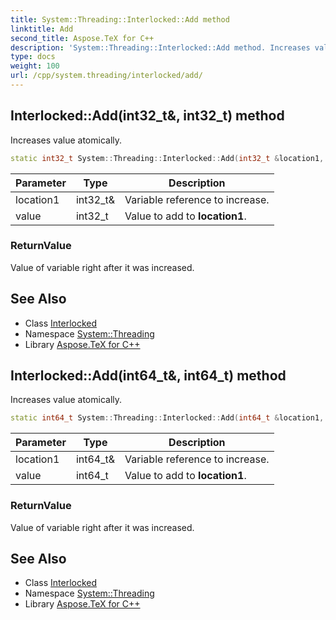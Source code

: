 ```yaml
---
title: System::Threading::Interlocked::Add method
linktitle: Add
second_title: Aspose.TeX for C++
description: 'System::Threading::Interlocked::Add method. Increases value atomically in C++.'
type: docs
weight: 100
url: /cpp/system.threading/interlocked/add/
---
```

## Interlocked::Add(int32_t\&, int32_t) method


Increases value atomically.

```cpp
static int32_t System::Threading::Interlocked::Add(int32_t &location1, int32_t value)
```


| Parameter | Type | Description |
| --- | --- | --- |
| location1 | int32_t\& | Variable reference to increase. |
| value | int32_t | Value to add to **location1**. |

### ReturnValue

Value of variable right after it was increased.

## See Also

* Class [Interlocked](../)
* Namespace [System::Threading](../../)
* Library [Aspose.TeX for C++](../../../)
## Interlocked::Add(int64_t\&, int64_t) method


Increases value atomically.

```cpp
static int64_t System::Threading::Interlocked::Add(int64_t &location1, int64_t value)
```


| Parameter | Type | Description |
| --- | --- | --- |
| location1 | int64_t\& | Variable reference to increase. |
| value | int64_t | Value to add to **location1**. |

### ReturnValue

Value of variable right after it was increased.

## See Also

* Class [Interlocked](../)
* Namespace [System::Threading](../../)
* Library [Aspose.TeX for C++](../../../)
